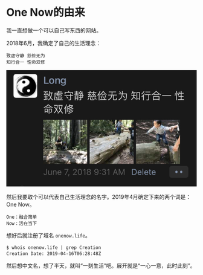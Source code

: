# One Now的由来

我一直想做一个可以自己写东西的网站。

2018年6月，我确定了自己的生活理念：
```
致虚守静 慈俭无为
知行合一 性命双修
```
![微信](../image/onenow.jpg)

然后我要取个可以代表自己生活理念的名字。2019年4月确定下来的两个词是：One Now。
```
One：融合简单
Now：活在当下
```

想好后就注册了域名 `onenow.life`。
```
$ whois onenow.life | grep Creation
Creation Date: 2019-04-16T06:28:48Z
```

然后想中文名，想了半天，就叫“一刻生活”吧。展开就是“一心一意，此时此刻”。